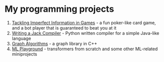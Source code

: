 # My programming projects

1. [Tackling Imperfect Information in Games](https://github.com/filipion/counterfactual-regret-game) - a fun poker-like card game, and a bot player that is guaranteed to beat you at it
2. [Writing a Jack Compiler](https://github.com/filipion/compiler-for-Jack) - Python written compiler for a simple Java-like language
3. [Graph Algorithms](https://github.com/filipion/graph-algos) - a graph library in C++
4. [ML Playground](https://github.com/filipion/mlplayground) - transformers from scratch and some other ML-related miniprojects
